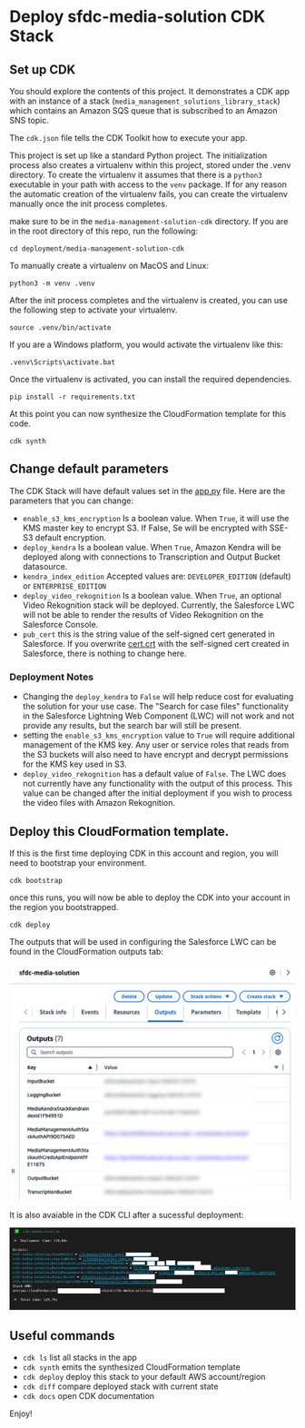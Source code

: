 
# Deploy sfdc-media-solution CDK Stack

## Set up CDK
You should explore the contents of this project. It demonstrates a CDK app with an instance of a stack (`media_management_solutions_library_stack`)
which contains an Amazon SQS queue that is subscribed to an Amazon SNS topic.

The `cdk.json` file tells the CDK Toolkit how to execute your app.

This project is set up like a standard Python project.  The initialization process also creates
a virtualenv within this project, stored under the .venv directory.  To create the virtualenv
it assumes that there is a `python3` executable in your path with access to the `venv` package.
If for any reason the automatic creation of the virtualenv fails, you can create the virtualenv
manually once the init process completes.

make sure to be in the `media-management-solution-cdk` directory. If you are in the root directory of this repo, run the following:
```shell script
cd deployment/media-management-solution-cdk
```

To manually create a virtualenv on MacOS and Linux:

```shell script
python3 -m venv .venv
```

After the init process completes and the virtualenv is created, you can use the following
step to activate your virtualenv.

```shell script
source .venv/bin/activate
```

If you are a Windows platform, you would activate the virtualenv like this:

```shell script
.venv\Scripts\activate.bat
```

Once the virtualenv is activated, you can install the required dependencies.

```shell script
pip install -r requirements.txt
```

At this point you can now synthesize the CloudFormation template for this code.

```shell script
cdk synth
```

## Change default parameters
The CDK Stack will have default values set in the [app.py](app.py) file. Here are the parameters that you can change: 
- `enable_s3_kms_encryption` Is a boolean value. When `True`, it will use the KMS master key to encrypt S3. If False, Se will be encrypted with SSE-S3 default encryption.
- `deploy_kendra` Is a boolean value. When `True`, Amazon Kendra will be deployed along with connections to Transcription and Output Bucket datasource.
- `kendra_index_edition` Accepted values are: `DEVELOPER_EDITION` (default) or `ENTERPRISE_EDITION`
- `deploy_video_rekognition` Is a boolean value. When `True`, an optional Video Rekognition stack will be deployed. Currently, the Salesforce LWC will not be able to render the results of Video Rekognition on the Salesforce Console.
- `pub_cert` this is the string value of the self-signed cert generated in Salesforce. If you overwrite [cert.crt](cert.crt) with the self-signed cert created in Salesforce, there is nothing to change here.

### Deployment Notes
- Changing the `deploy_kendra` to `False` will help reduce cost for evaluating the solution for your use case. The "Search for case files" functionality in the Salesforce Lightning Web Component (LWC) will not work and not provide any results, but the search bar will still be present.
- setting the `enable_s3_kms_encryption` value to `True` will require additional management of the KMS key. Any user or service roles that reads from the S3 buckets will also need to have encrypt and decrypt permissions for the KMS key used in S3.
- `deploy_video_rekognition` has a default value of `False`. The LWC does not currently have any functionality with the output of this process. This value can be changed after the initial deployment if you wish to process the video files with Amazon Rekognition.

## Deploy this CloudFormation template.

If this is the first time deploying CDK in this account and region, you will need to bootstrap your environment.
```shell script
cdk bootstrap
```
once this runs, you will now be able to deploy the CDK into your account in the region you bootstrapped.

```shell script
cdk deploy
```

The outputs that will be used in configuring the Salesforce LWC can be found in the CloudFormation outputs tab:

<img src="../../assets/images/cloudformation-output.png" alt="cf-output" width="800" height="auto">

It is also avaiable in the CDK CLI after a sucessful deployment:

<img src="../../assets/images/cdk-output.png" alt="cdk-output" width="800" height="auto">


## Useful commands

 * `cdk ls`          list all stacks in the app
 * `cdk synth`       emits the synthesized CloudFormation template
 * `cdk deploy`      deploy this stack to your default AWS account/region
 * `cdk diff`        compare deployed stack with current state
 * `cdk docs`        open CDK documentation

Enjoy!

